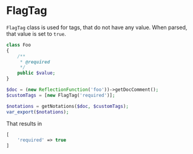 FlagTag
===

`FlagTag` class is used for tags, that do not have any value. When parsed, that value is set to `true`.

```php
class Foo
{
    /**
     * @required
     */
    public $value;
}
```

```php
$doc = (new ReflectionFunction('foo'))->getDocComment();
$customTags = [new FlagTag('required')];

$notations = getNotations($doc, $customTags);
var_export($notations);
```

That results in

```php
[
    'required' => true
]
```
